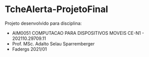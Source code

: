 # TcheAlerta-ProjetoFinal

Projeto desenvolvido para disciplina:
- AIM0051 COMPUTACAO PARA DISPOSITIVOS MOVEIS CE-N1 - 202110.29709.11
- Prof. MSc. Adalto Selau Sparremberger
- Fadergs 2021/01
